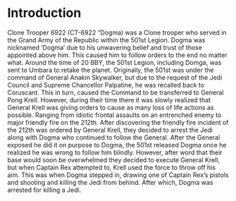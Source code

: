# Introduction

Clone Trooper 6922 (CT-6922 “Dogma) was a Clone trooper who served in the Grand Army of the Republic within the 501st Legion.
Dogma was nicknamed ‘Dogma’ due to his unwavering belief and trust of those appointed above him.
This caused him to follow orders to the end no matter what.
Around the time of 20 BBY, the 501st Legion, including Domga, was sent to Umbara to retake the planet.
Originally, the 501st was under the command of General Anakin Skywalker, but due to the request of the Jedi Council and Supreme Chancellor Palpatine, he was recalled back to Coruscant.
This in turn, caused the Command to be transferred to General Pong Krell.
However, during their time there it was slowly realized that General Krell was giving orders to cause as many loss of life actions as possible.
Ranging from idiotic frontal assaults on an entrenched enemy to major friendly fire on the 212th.
After discovering the friendly fire incident of the 212th was ordered by General Krell, they decided to arrest the Jedi along with Dogma who continued to follow the General.
After the General exposed he did it on purpose to Dogma, the 501st released Dogma once he realized he was wrong to follow him blindly.
However, after word that their base would soon be overwhelmed they decided to execute General Krell, but when Captain Rex attempted to, Krell used the force to throw off his aim.
This was when Dogma stepped in, drawing one of Captain Rex’s pistols and shooting and killing the Jedi from behind.
After which, Dogma was arrested for killing a Jedi.
